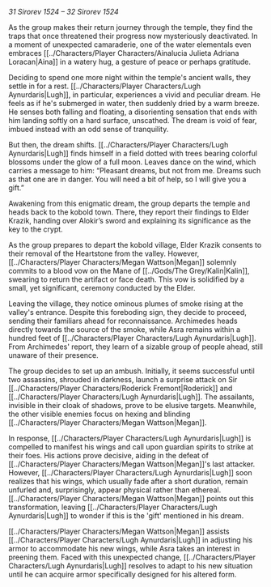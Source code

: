 *31 Sirorev 1524 – 32 Sirorev 1524*

As the group makes their return journey through the temple, they find the traps that once threatened their progress now mysteriously deactivated. In a moment of unexpected camaraderie, one of the water elementals even embraces [[../Characters/Player Characters/Ainalucia Julieta Adriana Loracan|Aina]] in a watery hug, a gesture of peace or perhaps gratitude.

Deciding to spend one more night within the temple's ancient walls, they settle in for a rest. [[../Characters/Player Characters/Lugh Aynurdaris|Lugh]], in particular, experiences a vivid and peculiar dream. He feels as if he's submerged in water, then suddenly dried by a warm breeze. He senses both falling and floating, a disorienting sensation that ends with him landing softly on a hard surface, unscathed. The dream is void of fear, imbued instead with an odd sense of tranquility.

But then, the dream shifts. [[../Characters/Player Characters/Lugh Aynurdaris|Lugh]] finds himself in a field dotted with trees bearing colorful blossoms under the glow of a full moon. Leaves dance on the wind, which carries a message to him: “Pleasant dreams, but not from me. Dreams such as that one are in danger. You will need a bit of help, so I will give you a gift.”

Awakening from this enigmatic dream, the group departs the temple and heads back to the kobold town. There, they report their findings to Elder Krazik, handing over Alokir’s sword and explaining its significance as the key to the crypt.

As the group prepares to depart the kobold village, Elder Krazik consents to their removal of the Heartstone from the valley. However, [[../Characters/Player Characters/Megan Wattson|Megan]] solemnly commits to a blood vow on the Mane of [[../Gods/The Grey/Kalin|Kalin]], swearing to return the artifact or face death. This vow is solidified by a small, yet significant, ceremony conducted by the Elder.

Leaving the village, they notice ominous plumes of smoke rising at the valley's entrance. Despite this foreboding sign, they decide to proceed, sending their familiars ahead for reconnaissance. Archimedes heads directly towards the source of the smoke, while Asra remains within a hundred feet of [[../Characters/Player Characters/Lugh Aynurdaris|Lugh]]. From Archimedes' report, they learn of a sizable group of people ahead, still unaware of their presence.

The group decides to set up an ambush. Initially, it seems successful until two assassins, shrouded in darkness, launch a surprise attack on Sir [[../Characters/Player Characters/Roderick Fremont|Roderick]] and [[../Characters/Player Characters/Lugh Aynurdaris|Lugh]]. The assailants, invisible in their cloak of shadows, prove to be elusive targets. Meanwhile, the other visible enemies focus on hexing and blinding [[../Characters/Player Characters/Megan Wattson|Megan]].

In response, [[../Characters/Player Characters/Lugh Aynurdaris|Lugh]] is compelled to manifest his wings and call upon guardian spirits to strike at their foes. His actions prove decisive, aiding in the defeat of [[../Characters/Player Characters/Megan Wattson|Megan]]'s last attacker. However, [[../Characters/Player Characters/Lugh Aynurdaris|Lugh]] soon realizes that his wings, which usually fade after a short duration, remain unfurled and, surprisingly, appear physical rather than ethereal. [[../Characters/Player Characters/Megan Wattson|Megan]] points out this transformation, leaving [[../Characters/Player Characters/Lugh Aynurdaris|Lugh]] to wonder if this is the 'gift' mentioned in his dream.

[[../Characters/Player Characters/Megan Wattson|Megan]] assists [[../Characters/Player Characters/Lugh Aynurdaris|Lugh]] in adjusting his armor to accommodate his new wings, while Asra takes an interest in preening them. Faced with this unexpected change, [[../Characters/Player Characters/Lugh Aynurdaris|Lugh]] resolves to adapt to his new situation until he can acquire armor specifically designed for his altered form.